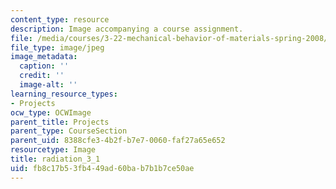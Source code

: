 ```yaml
---
content_type: resource
description: Image accompanying a course assignment.
file: /media/courses/3-22-mechanical-behavior-of-materials-spring-2008/fb8c17b53fb449ad60bab7b1b7ce50ae_radiation_3_1.jpg
file_type: image/jpeg
image_metadata:
  caption: ''
  credit: ''
  image-alt: ''
learning_resource_types:
- Projects
ocw_type: OCWImage
parent_title: Projects
parent_type: CourseSection
parent_uid: 8388cfe3-4b2f-b7e7-0060-faf27a65e652
resourcetype: Image
title: radiation_3_1
uid: fb8c17b5-3fb4-49ad-60ba-b7b1b7ce50ae
---
```

